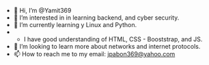 - 👋 Hi, I’m @Yamit369
- 👀 I’m interested in in learning backend, and cyber security.
- 🌱 I’m currently learning y Linux and Python.
- * I have good understanding of HTML, CSS - Booststrap, and JS.
- 💞️ I’m looking to learn more about networks and internet protocols.  
- 📫 How to reach me to my email: jpabon369@yahoo.com

<!---
Yamit369/Yamit369 is a ✨ special ✨ repository because its `README.md` (this file) appears on your GitHub profile.
You can click the Preview link to take a look at your changes.
--->
